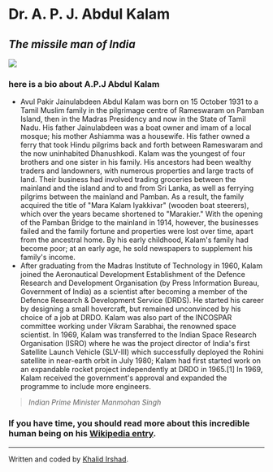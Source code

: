 <HTML>
<div class="container">
  <div class="jumbotron">
    <div class="row">
      <div class="col-xs-12">
        <h1 class="text-center">Dr. A. P. J. Abdul Kalam</h1>
        <h2 class="text-center"><em>The missile man of India</em></h2>
       <style>
        img {
  display: block;
  margin-left: auto;
  margin-right: auto;
}
</style>
        <div class="thumbnail"><img src="https://upload.wikimedia.org/wikipedia/commons/thumb/b/b0/A._P._J._Abdul_Kalam_in_2008.jpg/375px-A._P._J._Abdul_Kalam_in_2008.jpg">
           <div class="col-xs-12 col-sm-10 col-sm-offset-1 col-md-8 col-md-offset-2">
          <h3>here is a bio about A.P.J Abdul Kalam</h3>
          <ul>
            <li>Avul Pakir Jainulabdeen Abdul Kalam was born on 15 October 1931 to a Tamil Muslim family in the pilgrimage centre of Rameswaram on Pamban Island, then in the Madras Presidency and now in the State of Tamil Nadu. His father Jainulabdeen was a boat owner and imam of a local mosque; his mother Ashiamma was a housewife. His father owned a ferry that took Hindu pilgrims back and forth between Rameswaram and the now uninhabited Dhanushkodi. Kalam was the youngest of four brothers and one sister in his family. His ancestors had been wealthy traders and landowners, with numerous properties and large tracts of land. Their business had involved trading groceries between the mainland and the island and to and from Sri Lanka, as well as ferrying pilgrims between the mainland and Pamban. As a result, the family acquired the title of "Mara Kalam Iyakkivar" (wooden boat steerers), which over the years became shortened to "Marakier." With the opening of the Pamban Bridge to the mainland in 1914, however, the businesses failed and the family fortune and properties were lost over time, apart from the ancestral home. By his early childhood, Kalam's family had become poor; at an early age, he sold newspapers to supplement his family's income.</li> 
      <li>After graduating from the Madras Institute of Technology in 1960, Kalam joined the Aeronautical Development Establishment of the Defence Research and Development Organisation (by Press Information Bureau, Government of India) as a scientist after becoming a member of the Defence Research & Development Service (DRDS). He started his career by designing a small hovercraft, but remained unconvinced by his choice of a job at DRDO. Kalam was also part of the INCOSPAR committee working under Vikram Sarabhai, the renowned space scientist. In 1969, Kalam was transferred to the Indian Space Research Organisation (ISRO) where he was the project director of India's first Satellite Launch Vehicle (SLV-III) which successfully deployed the Rohini satellite in near-earth orbit in July 1980; Kalam had first started work on an expandable rocket project independently at DRDO in 1965.[1] In 1969, Kalam received the government's approval and expanded the programme to include more engineers.</li>
          </ul>
          <blockquote>
            <footer><cite>Indian Prime Minister Manmohan Singh</cite></footer>
          </blockquote>
          <h3>If you have time, you should read more about this incredible human being on his <a href="https://en.wikipedia.org/wiki/A._P._J._Abdul_Kalam" target="_blank">Wikipedia entry</a>.</h3>
        </div>
      </div>
    </div> 
  </div>
  <footer class="text-center">
    <hr>
    <p>Written and coded by <a href="https://www.khanacademy.org/profile/kaid_570448974466501530072662/assignments/teacher/kaid_166595453230873217678480/class/5424453028511744" target="_blank">Khalid Irshad</a>.</p>
  </footer>  
</div>  
</HTML>
   

